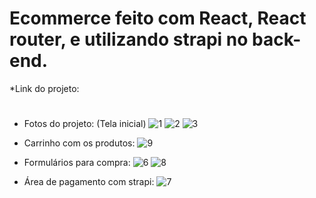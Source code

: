 # Ecommerce feito com React, React router, e utilizando strapi no back-end. 

*Link do projeto:

#

* Fotos do projeto: (Tela inicial)
![1](https://github.com/LeonardoAlves04/ecommerceReact/assets/69488943/ddc18719-c8cc-4691-a335-c4daf261bd93)
![2](https://github.com/LeonardoAlves04/ecommerceReact/assets/69488943/43ef6cc3-ca9e-4fa7-bcfa-30a3d0ad53a5)
![3](https://github.com/LeonardoAlves04/ecommerceReact/assets/69488943/a3fef03c-5cec-4a58-945d-c2b42dfead3f)

* Carrinho com os produtos:
![9](https://github.com/LeonardoAlves04/ecommerceReact/assets/69488943/84b6c5c6-5997-4045-970c-8e4388188539)


* Formulários para compra:
![6](https://github.com/LeonardoAlves04/ecommerceReact/assets/69488943/3c3f2df9-ab93-46b6-8284-65ef5310ba37)
![8](https://github.com/LeonardoAlves04/ecommerceReact/assets/69488943/a85228f0-874f-45ba-ae09-2334781c47bb)

* Área de pagamento com strapi:
![7](https://github.com/LeonardoAlves04/ecommerceReact/assets/69488943/52ea55c1-5789-4468-9afc-878e16da02a8)
